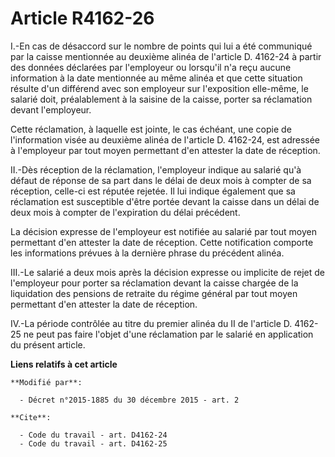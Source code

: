 # Article R4162-26

I.-En cas de désaccord sur le nombre de points qui lui a été communiqué par la caisse mentionnée au deuxième alinéa de
l'article D. 4162-24 à partir des données déclarées par l'employeur ou lorsqu'il n'a reçu aucune information à la date
mentionnée au même alinéa et que cette situation résulte d'un différend avec son employeur sur l'exposition elle-même, le
salarié doit, préalablement à la saisine de la caisse, porter sa réclamation devant l'employeur. 

Cette réclamation, à laquelle est jointe, le cas échéant, une copie de l'information visée au deuxième alinéa de l'article D.
4162-24, est adressée à l'employeur par tout moyen permettant d'en attester la date de réception. 

II.-Dès réception de la réclamation, l'employeur indique au salarié qu'à défaut de réponse de sa part dans le délai de deux
mois à compter de sa réception, celle-ci est réputée rejetée. Il lui indique également que sa réclamation est susceptible
d'être portée devant la caisse dans un délai de deux mois à compter de l'expiration du délai précédent. 

La décision expresse de l'employeur est notifiée au salarié par tout moyen permettant d'en attester la date de réception.
Cette notification comporte les informations prévues à la dernière phrase du précédent alinéa. 

III.-Le salarié a deux mois après la décision expresse ou implicite de rejet de l'employeur pour porter sa réclamation devant
la caisse chargée de la liquidation des pensions de retraite du régime général par tout moyen permettant d'en attester la
date de réception. 

IV.-La période contrôlée au titre du premier alinéa du II de l'article D. 4162-25 ne peut pas faire l'objet d'une réclamation
par le salarié en application du présent article.

**Liens relatifs à cet article**

	**Modifié par**:

	  - Décret n°2015-1885 du 30 décembre 2015 - art. 2

	**Cite**:

	  - Code du travail - art. D4162-24
	  - Code du travail - art. D4162-25
